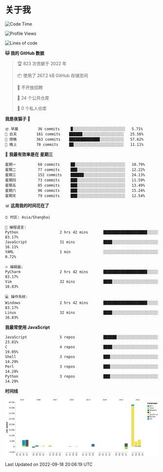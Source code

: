 # 关于我

<!--START_SECTION:waka-->
![Code Time](http://img.shields.io/badge/Code%20Time-641%20hrs-blue)

![Profile Views](http://img.shields.io/badge/%E4%B8%AA%E4%BA%BA%E8%B5%84%E6%96%99%E8%A7%82%E7%9C%8B%E6%AC%A1%E6%95%B0-6-blue)

![Lines of code](https://img.shields.io/badge/%E4%BB%8E%E3%80%8CHello%20World%E3%80%8D%E8%B5%B7%E6%88%91%E5%B7%B2%E7%BB%8F%E5%86%99%E4%BA%86-67%20Thousand%20%E8%A1%8C%E4%BB%A3%E7%A0%81-blue)

**🐱 我的 GitHub 数据** 

> 🏆 823 次贡献于 2022 年
 > 
> 📦  使用了 267.2 kB GitHub 存储空间 
 > 
> 🚫 不开放招聘
 > 
> 📜 24 个公共仓库 
 > 
> 🔑 0 个私人仓库  
 > 
**我是夜猫子 🦉** 

```text
🌞 早晨         36 commits     █░░░░░░░░░░░░░░░░░░░░░░░░   5.71% 
🌆 白天         161 commits    ██████░░░░░░░░░░░░░░░░░░░   25.56% 
🌃 傍晚         363 commits    ██████████████░░░░░░░░░░░   57.62% 
🌙 晚上         70 commits     ██░░░░░░░░░░░░░░░░░░░░░░░   11.11%

```
📅 **我最有效率是在 星期三** 

```text
星期一          68 commits     ██░░░░░░░░░░░░░░░░░░░░░░░   10.79% 
星期二          77 commits     ███░░░░░░░░░░░░░░░░░░░░░░   12.22% 
星期三          152 commits    ██████░░░░░░░░░░░░░░░░░░░   24.13% 
星期四          73 commits     ███░░░░░░░░░░░░░░░░░░░░░░   11.59% 
星期五          85 commits     ███░░░░░░░░░░░░░░░░░░░░░░   13.49% 
星期六          96 commits     ███░░░░░░░░░░░░░░░░░░░░░░   15.24% 
星期天          79 commits     ███░░░░░░░░░░░░░░░░░░░░░░   12.54%

```


📊 **这周我的时间花在了** 

```text
⌚︎ 时区: Asia/Shanghai

💬 编程语言: 
Python                   2 hrs 42 mins       ████████████████████░░░░░   83.17% 
JavaScript               31 mins             ████░░░░░░░░░░░░░░░░░░░░░   16.11% 
YAML                     1 min               ░░░░░░░░░░░░░░░░░░░░░░░░░   0.72%

🔥 编辑器: 
PyCharm                  2 hrs 42 mins       ████████████████████░░░░░   83.17% 
Vim                      32 mins             ████░░░░░░░░░░░░░░░░░░░░░   16.83%

💻 操作系统: 
Windows                  2 hrs 42 mins       ████████████████████░░░░░   83.17% 
Linux                    32 mins             ████░░░░░░░░░░░░░░░░░░░░░   16.83%

```

**我最常使用 JavaScript** 

```text
JavaScript               5 repos             ██████░░░░░░░░░░░░░░░░░░░   23.81% 
C                        4 repos             ████░░░░░░░░░░░░░░░░░░░░░   19.05% 
Shell                    3 repos             ███░░░░░░░░░░░░░░░░░░░░░░   14.29% 
Perl                     3 repos             ███░░░░░░░░░░░░░░░░░░░░░░   14.29% 
Python                   3 repos             ███░░░░░░░░░░░░░░░░░░░░░░   14.29%

```


**时间线**

![Chart not found](https://raw.githubusercontent.com/Arondight/Arondight/master/charts/bar_graph.png) 


 Last Updated on 2022-09-18 20:06:19 UTC
<!--END_SECTION:waka-->
